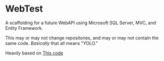 # WebTest

A scaffolding for a future WebAPI using Microsoft SQL Server,
MVC, and Entity Framework.

This may or may not change repositories, and may or may not contain
the same code. *Basically* that all means "YOLO."

Heavily based on [This code](https://learn.microsoft.com/en-us/aspnet/core/tutorials/first-web-api?view=aspnetcore-7.0&tabs=visual-studio-code)